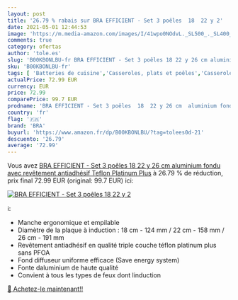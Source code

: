 ```yaml
---
layout: post
title: '26.79 % rabais sur BRA EFFICIENT - Set 3 poêles  18  22 y 2'
date: 2021-05-01 12:44:53
image: 'https://m.media-amazon.com/images/I/41wpo0NOdvL._SL500_._SL400_.jpg'
comments: true
category: ofertas
author: 'tole.es'
slug: 'B00KBONLBU-fr BRA EFFICIENT - Set 3 poêles 18 22 y 26 cm aluminium fondu...'
sku: 'B00KBONLBU-fr'
tags: [ 'Batteries de cuisine','Casseroles, plats et poêles','Casseroles, poêles et faitouts','Cuisine et Maison','Sets de poêles','bra', ]
actualPrice: 72.99 EUR
currency: EUR
price: 72.99
comparePrice: 99.7 EUR
prodname: 'BRA EFFICIENT - Set 3 poêles  18  22 y 26 cm  aluminium fondu avec revêtement antiadhésif Teflon Platinum Plus'
country: 'fr'
flag: '🇫🇷'
brand: 'BRA'
buyurl: 'https://www.amazon.fr/dp/B00KBONLBU/?tag=tolees0d-21'
descuento: '26.79'
average: '72.99'
---
```


Vous avez [BRA EFFICIENT - Set 3 poêles  18  22 y 26 cm  aluminium fondu avec revêtement antiadhésif Teflon Platinum Plus](https://www.amazon.fr/dp/B00KBONLBU/?tag=tolees0d-21)  à  26.79 % de réduction, prix final  72.99 EUR (original: 99.7 EUR) ici:

[![BRA EFFICIENT - Set 3 poêles  18  22 y 2](https://m.media-amazon.com/images/I/41wpo0NOdvL._SL500_._SL400_.jpg)](https://www.amazon.fr/dp/B00KBONLBU/?tag=tolees0d-21)

ℹ️:

- Manche ergonomique et empilable
- Diamètre de la plaque à induction : 18 cm - 124 mm / 22 cm - 158 mm / 26 cm - 191 mm
- Revêtement antiadhésif en qualité triple couche téflon platinum plus sans PFOA
- Fond diffuseur uniforme efficace (Save energy system)
- Fonte daluminium de haute qualité
- Convient à tous les types de feux dont linduction

[🛒 Achetez-le maintenant!!](https://www.amazon.fr/dp/B00KBONLBU/?tag=tolees0d-21)
